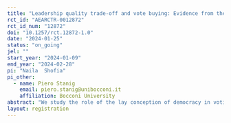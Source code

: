 ```yaml
---
title: "Leadership quality trade-off and vote buying: Evidence from the world’s third largest democracy"
rct_id: "AEARCTR-0012872"
rct_id_num: "12872"
doi: "10.1257/rct.12872-1.0"
date: "2024-01-25"
status: "on_going"
jel: ""
start_year: "2024-01-09"
end_year: "2024-02-28"
pi: "Naila  Shofia"
pi_other:
  - name: Piero Stanig
    email: piero.stanig@unibocconi.it
    affiliation: Bocconi University
abstract: "We study the role of the lay conception of democracy in voting behaviour in the context of the 2024 general election in Indonesia. We hypothesise that democracy’s shortcomings might be due to voters inaccurately understanding what the function of democratic elections is, and hence, which candidate qualities they should consider when casting a vote. We carry out a large three-wave panel survey with a representative sample of Indonesian voters with almost four thousand respondents. We randomly assigned information treatment: In the treatment condition, respondents watch an educational animated video explaining the accountability conception of democracy using a metaphor easy to grasp for a layperson. In the control condition, neutral information about general election eligibility and procedures is provided, in a visual format identical to the treatment video. We study a number of outcomes: Preferences regarding leadership qualities, vote buying, and dynasty politics. To measure preferences, we use a conjoint experiment in which respondents choose between fifteen pairs of fully randomised hypothetical legislative candidate profiles. We then estimate how the randomised informational treatment affects the relative weights respondents place on identity markers vis a vis valence and policy positions. Moreover, two list experiments are used to gauge evidence about the prevalence of vote buying during the campaign and in the actual general election. We then estimate whether the informational treatment reduces vote buying and compliance. Finally, we also attempt to understand whether and how much holding an incumbent presidential position leads to an advantage for one’s progeny who are running in a presidential election and gauge whether information treatment changes voter acceptance to dynasty politics. "
layout: registration
---
```



